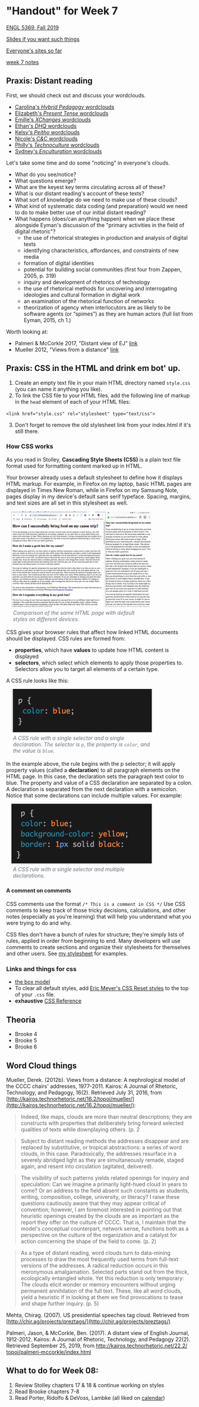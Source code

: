 # "Handout" for Week 7

[ENGL 5369, Fall 2019](calendar.html)

[Slides if you want such things](https://docs.google.com/presentation/d/e/2PACX-1vRufA94YIvpbFkJ2K591QOVPqCeLM5nAcGgkbJ0uiCuOgYeWh5OUR1FXmLTWgReyHFb8yPoLY4kWyb5/pub?start=false&loop=false&delayms=3000)

[Everyone's sites so far](fambly)

[week 7 notes](week-07-notes.html)

## Praxis: Distant reading

First, we should check out and discuss your wordclouds.
- [Carolina's *Hybrid Pedagogy* wordclouds](https://carolinaavsar.github.io/wordclouds.html)
- [Elizabeth's *Present Tense* wordclouds](https://emock1.github.io/distant-reading.html)
- [Emille's *XChanges* wordclouds](https://emireno.github.io/drproject.html)
- [Ethan's *DHQ* wordclouds](https://ethanlgross.github.io/distant-reading-dhq.html)
- [Kelsy's *Peitho* wordclouds](https://kelsymascorro.github.io/)
- [Nicole's *C&C* wordclouds](https://hellonicoler.github.io/portfolio/distant-reading/index.html)
- [Philly's *Technoculture* wordclouds](https://phillyvasquez.com/wordclouds.html)
- [Sydney's *Enculturation* wordclouds](https://sydneyspangler.github.io/distant-reading-project/)

Let's take some time and do some "noticing" in everyone's clouds.

- What do you see/notice?
- What questions emerge?
- What are the keyest key terms circulating across all of these?
- What is our distant reading's account of these texts?
- What sort of knowledge do we need to make use of these clouds?
- What kind of systematic data coding (and preparation) would we need to do to make better use of our initial distant reading?
- What happens (does/can anything happen) when we place these alongside Eyman's discussion of the "primary activities in the field of digital rhetoric"?
  - the use of rhetorical strategies in production and analysis of digital texts
  - identifying characteristics, affordances, and constraints of new media
  - formation of digital identities
  - potential for building social communities (first four from Zappen, 2005, p. 319)
  - inquiry and development of rhetorics of technology
  - the use of rhetorical methods for uncovering and interrogating ideologies and cultural formation in digital work
  - an examination of the rhetorical function of networks
  - theorization of agency when interlocutors are as likely to be software agents (or “spimes”) as they are human actors (full list from Eyman, 2015, ch 1.)

Worth looking at:
- Palmeri & McCorkle 2017, "Distant view of EJ" [link](http://technorhetoric.net/22.2/topoi/palmeri-mccorkle/)
- Mueller 2012, "Views from a distance" [link](http://kairos.technorhetoric.net/16.2/topoi/mueller/)


## Praxis: CSS in the HTML and drink em bot' up.

1. Create an empty text file in your main HTML directory named `style.css` (you can name it anything you like).
2. To link the CSS file to your HTML files, add the following line of markup in the `head` element of each of your HTML files:  

 `<link href="style.css" rel="stylesheet" type="text/css">`

3. Don't forget to remove the old stylesheet link from your index.html if it's still there.

### How CSS works

As you read in Stolley, **Cascading Style Sheets (CSS)** is a plain text file format used for formatting content marked up in HTML.

Your browser already uses a default stylesheet to define how it displays  HTML markup. For example, in Firefox on my laptop, basic HTML pages are displayed in Times New Roman, while in Firefox on my Samsung Note, pages display in my device's default sans serif typeface. Spacing, margins, and text sizes are all set in this stylesheet as well.

  <figure style="margin: 1em; max-width: 75%;"><img src="../teaching/fa18-3379/media/two-styles.png" />
    <figcaption style="padding: .3em; color: #6a737d; font-style: italic;">Comparison of the same HTML page with default styles on different devices.</figcaption>
    </figure>

CSS gives your browser rules that affect how linked HTML documents should be displayed. CSS rules are formed from:
  <ul>
    <li><strong>properties</strong>, which have <strong>values</strong> to update how HTML content is displayed</li>
    <li><strong>selectors</strong>, which select which elements to apply those properties to. Selectors allow you to target all elements of a certain type.</li>
  </ul>
  <p>A CSS rule looks like this:</p>
  <figure style="margin: 1em; max-width: 75%;"><img src="../teaching/fa18-3379/media/rule1.png"/>
    <figcaption style="padding: .3em; color: #6a737d; font-style: italic;">A CSS rule with a single selector and a single declaration. The selector is <code>p</code>, the property is <code>color</code>, and the value is <code>blue</code>.</figcaption>
  </figure>

In the example above, the rule begins with the p selector; it will apply property values (called a **declaration**) to all paragraph elements on the HTML page. In this case, the declaration sets the paragraph text color to blue. The property and value of a CSS declaration are separated by a colon. A declaration is separated from the next declaration with a semicolon. Notice that some declarations can include multiple values. For example:

  <figure style="margin: 1em; max-width: 75%;"><img src="../teaching/fa18-3379/media/rule2.png"/>
      <figcaption style="padding: .3em; color: #6a737d; font-style: italic;">A CSS rule with a single selector and multiple declarations.</figcaption>
    </figure>

#### A comment on comments

CSS comments use the format `/* This is a comment in CSS */` Use CSS comments to keep track of those tricky decisions, calculations, and other notes (especially as you're learning) that will help you understand what you were trying to do and why.

CSS files don't have a bunch of rules for structure; they're simply lists of rules, applied in order from beginning to end. Many developers will use comments to create sections and organize their stylesheets for themselves and other users. See [my stylesheet](https://cdmandrews.github.io/css/style.css) for examples.

### Links and things for css

- [the box model](https://developer.mozilla.org/en-US/docs/Learn/CSS/Building_blocks/The_box_model)
- To clear all default styles, add [Eric Meyer's CSS Reset styles](https://meyerweb.com/eric/tools/css/reset/) to the top of your `.css` file.
- **exhaustive** [CSS Reference](https://developer.mozilla.org/en-US/docs/Web/CSS/Reference)


## Theoria

- Brooke 4
- Brooke 5
- Brooke 6

## Word Cloud things

Mueller, Derek. (2012b). Views from a distance: A nephrological model of the CCCC chairs' addresses, 1977-2011. Kairos: A Journal of Rhetoric, Technology, and Pedagogy, 16(2). Retrieved July 31, 2016, from [http://kairos.technorhetoric.net/16.2/topoi/mueller/](http://kairos.technorhetoric.net/16.2/topoi/mueller/):

> Indeed, like maps, clouds are more than neutral descriptions; they are constructs with properties that deliberately bring forward selected qualities of texts while downplaying others. (p. 2

> Subject to distant reading methods the addresses disappear and are replaced by substitutive, or tropical abstractions: a series of word clouds, in this case. Paradoxically, the addresses resurface in a severely abridged light as they are simultaneously remade, staged again, and resent into circulation (agitated, delivered).

> The visibility of such patterns yields related openings for inquiry and speculation: Can we imagine a primarily light-hued cloud in years to come? Or an address to the field absent such constants as students, writing, composition, college, university, or literacy? I raise these questions cautiously aware that they may appear critical of convention; however, I am foremost interested in pointing out that heuristic openings created by the clouds are as important as the report they offer on the culture of CCCC. That is, I maintain that the model's conceptual counterpart, network sense, functions both as a perspective on the culture of the organization and a catalyst for action concerning the shape of the field to come. (p. 2)

> As a type of distant reading, word clouds turn to data-mining processes to draw the most frequently used terms from full-text versions of the addresses. A radical reduction occurs in this meronymous amalgamation. Selected parts stand out from the thick, ecologically entangled whole. Yet this reduction is only temporary: The clouds elicit wonder or memory encounters without urging permanent annihilation of the full text. These, like all word clouds, yield a heuristic if in looking at them we find provocations to tease and shape further inquiry. (p. 5)

Mehta, Chirag. (2007). US presidential speeches tag cloud. Retrieved from [http://chir.ag/projects/preztags/](http://chir.ag/projects/preztags/)

Palmeri, Jason, & McCorkle, Ben. (2017). A distant view of English Journal, 1912-2012. Kairos: A Journal of Rhetoric, Technology, and Pedagogy 22(2). Retrieved September 25, 2019, from [http:/​/​kairos.technorhetoric.net/​22.2/​topoi/​palmeri-mccorkle/​index.html](http://technorhetoric.net/22.2/topoi/palmeri-mccorkle/index.html)

## What to do for Week 08:
 1. Review Stolley chapters 17 & 18 & continue working on styles
 2. Read Brooke chapters 7-8
 3. Read Porter, Ridolfo & DeVoss, Lambke (all liked on [calendar](calendar.html))
